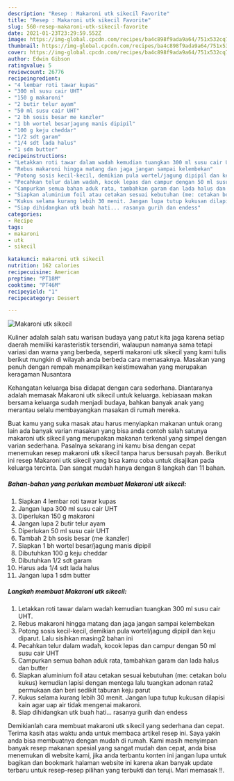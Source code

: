 ```yaml
---
description: "Resep : Makaroni utk sikecil Favorite"
title: "Resep : Makaroni utk sikecil Favorite"
slug: 560-resep-makaroni-utk-sikecil-favorite
date: 2021-01-23T23:29:59.552Z
image: https://img-global.cpcdn.com/recipes/ba4c898f9ada9a64/751x532cq70/makaroni-utk-sikecil-foto-resep-utama.jpg
thumbnail: https://img-global.cpcdn.com/recipes/ba4c898f9ada9a64/751x532cq70/makaroni-utk-sikecil-foto-resep-utama.jpg
cover: https://img-global.cpcdn.com/recipes/ba4c898f9ada9a64/751x532cq70/makaroni-utk-sikecil-foto-resep-utama.jpg
author: Edwin Gibson
ratingvalue: 5
reviewcount: 26776
recipeingredient:
- "4 lembar roti tawar kupas"
- "300 ml susu cair UHT"
- "150 g makaroni"
- "2 butir telur ayam"
- "50 ml susu cair UHT"
- "2 bh sosis besar me kanzler"
- "1 bh wortel besarjagung manis dipipil"
- "100 g keju cheddar"
- "1/2 sdt garam"
- "1/4 sdt lada halus"
- "1 sdm butter"
recipeinstructions:
- "Letakkan roti tawar dalam wadah kemudian tuangkan 300 ml susu cair UHT."
- "Rebus makaroni hingga matang dan jaga jangan sampai kelembekan"
- "Potong sosis kecil-kecil, demikian pula wortel/jagung dipipil dan keju diparut. Lalu sisihkan masing2 bahan ini"
- "Pecahkan telur dalam wadah, kocok lepas dan campur dengan 50 ml susu cair UHT"
- "Campurkan semua bahan aduk rata, tambahkan garam dan lada halus dan butter"
- "Siapkan aluminium foil atau cetakan sesuai kebutuhan (me: cetakan bolu kukus) kemudian lapisi dengan mentega lalu tuangkan adonan rata2 permukaan dan beri sedikit taburan keju parut"
- "Kukus selama kurang lebih 30 menit. Jangan lupa tutup kukusan dilapisi kain agar uap air tidak mengenai makaroni."
- "Siap dihidangkan utk buah hati... rasanya gurih dan endess"
categories:
- Recipe
tags:
- makaroni
- utk
- sikecil

katakunci: makaroni utk sikecil 
nutrition: 162 calories
recipecuisine: American
preptime: "PT18M"
cooktime: "PT46M"
recipeyield: "1"
recipecategory: Dessert

---
```



![Makaroni utk sikecil](https://img-global.cpcdn.com/recipes/ba4c898f9ada9a64/751x532cq70/makaroni-utk-sikecil-foto-resep-utama.jpg)

Kuliner adalah salah satu warisan budaya yang patut kita jaga karena setiap daerah memiliki karasteristik tersendiri, walaupun namanya sama tetapi variasi dan warna yang berbeda, seperti makaroni utk sikecil yang kami tulis berikut mungkin di wilayah anda berbeda cara memasaknya. Masakan yang penuh dengan rempah menampilkan keistimewahan yang merupakan keragaman Nusantara



Kehangatan keluarga bisa didapat dengan cara sederhana. Diantaranya adalah memasak Makaroni utk sikecil untuk keluarga. kebiasaan makan bersama keluarga sudah menjadi budaya, bahkan banyak anak yang merantau selalu membayangkan masakan di rumah mereka.

Buat kamu yang suka masak atau harus menyiapkan makanan untuk orang lain ada banyak varian masakan yang bisa anda contoh salah satunya makaroni utk sikecil yang merupakan makanan terkenal yang simpel dengan varian sederhana. Pasalnya sekarang ini kamu bisa dengan cepat menemukan resep makaroni utk sikecil tanpa harus bersusah payah.
Berikut ini resep Makaroni utk sikecil yang bisa kamu coba untuk disajikan pada keluarga tercinta. Dan sangat mudah hanya dengan 8 langkah dan 11 bahan.


<!--inarticleads1-->

##### Bahan-bahan yang perlukan membuat Makaroni utk sikecil:

1. Siapkan 4 lembar roti tawar kupas
1. Jangan lupa 300 ml susu cair UHT
1. Diperlukan 150 g makaroni
1. Jangan lupa 2 butir telur ayam
1. Diperlukan 50 ml susu cair UHT
1. Tambah 2 bh sosis besar (me :kanzler)
1. Siapkan 1 bh wortel besar/jagung manis dipipil
1. Dibutuhkan 100 g keju cheddar
1. Dibutuhkan 1/2 sdt garam
1. Harus ada 1/4 sdt lada halus
1. Jangan lupa 1 sdm butter




<!--inarticleads2-->

##### Langkah membuat  Makaroni utk sikecil:

1. Letakkan roti tawar dalam wadah kemudian tuangkan 300 ml susu cair UHT.
1. Rebus makaroni hingga matang dan jaga jangan sampai kelembekan
1. Potong sosis kecil-kecil, demikian pula wortel/jagung dipipil dan keju diparut. Lalu sisihkan masing2 bahan ini
1. Pecahkan telur dalam wadah, kocok lepas dan campur dengan 50 ml susu cair UHT
1. Campurkan semua bahan aduk rata, tambahkan garam dan lada halus dan butter
1. Siapkan aluminium foil atau cetakan sesuai kebutuhan (me: cetakan bolu kukus) kemudian lapisi dengan mentega lalu tuangkan adonan rata2 permukaan dan beri sedikit taburan keju parut
1. Kukus selama kurang lebih 30 menit. Jangan lupa tutup kukusan dilapisi kain agar uap air tidak mengenai makaroni.
1. Siap dihidangkan utk buah hati... rasanya gurih dan endess




Demikianlah cara membuat makaroni utk sikecil yang sederhana dan cepat. Terima kasih atas waktu anda untuk membaca artikel resep ini. Saya yakin anda bisa membuatnya dengan mudah di rumah. Kami masih menyimpan banyak resep makanan spesial yang sangat mudah dan cepat, anda bisa menemukan di website kami, jika anda terbantu konten ini jangan lupa untuk bagikan dan bookmark halaman website ini karena akan banyak update terbaru untuk resep-resep pilihan yang terbukti dan teruji. Mari memasak !!. 
